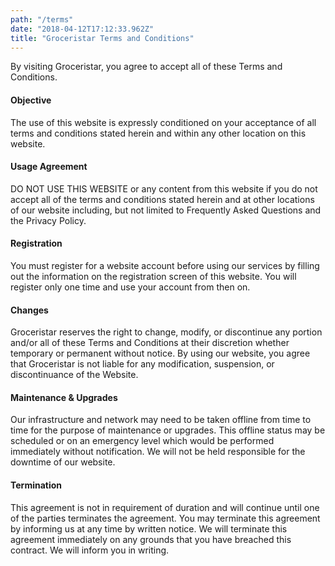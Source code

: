 ```yaml
---
path: "/terms"
date: "2018-04-12T17:12:33.962Z"
title: "Groceristar Terms and Conditions"
---
```



By visiting Groceristar, you agree to accept all of these Terms and Conditions.

#### Objective

The use of this website is expressly conditioned on your acceptance of all terms and conditions stated herein and within any other location on this website.

#### Usage Agreement

DO NOT USE THIS WEBSITE or any content from this website if you do not accept all of the terms and conditions stated herein and at other locations of our website including, but not limited to Frequently Asked Questions and the Privacy Policy.

#### Registration

You must register for a website account before using our services by filling out the information on the registration screen of this website. You will register only one time and use your account from then on.

#### Changes

Groceristar reserves the right to change, modify, or discontinue any portion and/or all of these Terms and Conditions at their discretion whether temporary or permanent without notice. By using our website, you agree that Groceristar is not liable for any modification, suspension, or discontinuance of the Website.

#### Maintenance &amp; Upgrades


Our infrastructure and network may need to be taken offline from time to time for the purpose of maintenance or upgrades. This offline status may be scheduled or on an emergency level which would be performed immediately without notification. We will not be held responsible for the downtime of our website.

#### Termination

This agreement is not in requirement of duration and will continue until one of the parties terminates the agreement. You may terminate this agreement by informing us at any time by written notice. We will terminate this agreement immediately on any grounds that you have breached this contract. We will inform you in writing.
